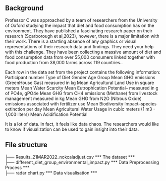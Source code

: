 ## Background
Professor C was approached by a team of researchers from the University of Oxford studying the impact that diet and food consumption has on the environment.  They have published a fascinating research paper on their research (Scarborough et al,2023), however, there is a major limitation with their work.  There is a startling absence of any graphics or visual representations of their research data and findings.  They need your help with this challenge. They have been collecting a massive amount of diet and food consumption data from over 55,000 consumers linked together with food production from 38,000 farms across 119 countries.. 

Each row in the data set from the project contains the following information:
Participant number
Type of Diet
Gender
Age Group
Mean GHG emissions (GreenHouse Gas) measured in kg
Mean Agricultural Land Use in square meters
Mean Water Scarcity
Mean Eutrophication Potential– measured in g of PO4e, gPO4e
Mean GHG from CH4 emissions (Methane) from livestock management measured in kg
Mean GHG from N2O (Nitrous Oxide) emissions associated with fertilizer use
Mean Biodiversity Impact–species extinction per day
Mean Agricultural Water Usage in cubic meters (1 m3 - 1,000 liters)
Mean Acidification Potential

It is a lot of data. In fact, it feels like data chaos.  The researchers would like to know if visualization can be used to gain insight into their data.

## File structure
├── Results_21MAR2022_nokcaladjust.csv *** The dataset ***   
├── different_diet_group_environmental_impact.py *** Data Preprocessing Process ***     
├── radar chart.py *** Data visualisation ***

